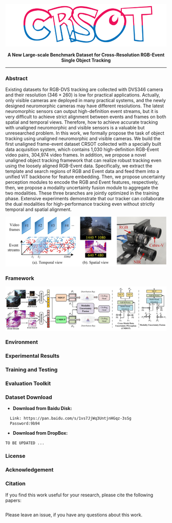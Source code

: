 <div align="center">
<img src="https://github.com/Event-AHU/Cross_Resolution_SOT/blob/main/figures/CRSOT_logo.png" width="600">
  
**A New Large-scale Benchmark Dataset for Cross-Resolution RGB-Event Single Object Tracking**

------

<p align="center">
</p>
</div>




### Abstract

Existing datasets for RGB-DVS tracking are collected with DVS346 camera and their resolution ($346 \times 260$) is low for practical applications. Actually, only visible cameras are deployed in many practical systems, and the newly designed neuromorphic cameras may have different resolutions. The latest neuromorphic sensors can output high-definition event streams, but it is very difficult to achieve strict alignment between events and frames on both spatial and temporal views. Therefore, how to achieve accurate tracking with unaligned neuromorphic and visible sensors is a valuable but unresearched problem. In this work, we formally propose the task of object tracking using unaligned neuromorphic and visible cameras. We build the first unaligned frame-event dataset CRSOT collected with a specially built data acquisition system, which contains 1,030 high-definition RGB-Event video pairs, 304,974 video frames. In addition, we propose a novel unaligned object tracking framework that can realize robust tracking even using the loosely aligned RGB-Event data. Specifically, we extract the template and search regions of RGB and Event data and feed them into a unified ViT backbone for feature embedding. Then, we propose uncertainty perception modules to encode the RGB and Event features, respectively, then, we propose a modality uncertainty fusion module to aggregate the two modalities. These three branches are jointly optimized in the training phase. Extensive experiments demonstrate that our tracker can collaborate the dual modalities for high-performance tracking even without strictly temporal and spatial alignment.

<p align="center">
  <img src="https://github.com/Event-AHU/Cross_Resolution_SOT/blob/main/figures/crsot_device.jpg" alt="crsot_device" width="800"/>
  </a>
</p> 




### Framework 
<p align="center">
  <img src="https://github.com/Event-AHU/Cross_Resolution_SOT/blob/main/figures/framework_CRSOT.jpg" alt="framework_CRSOT.jpg" width="800"/>
  </a>
</p> 



### Environment 




### Experimental Results 




### Training and Testing




### Evaluation Toolkit






### Dataset Download 
* **Download from Baidu Disk:** 
```
  Link: https://pan.baidu.com/s/1vs7JjWq3UntjnHGqz-3sSg 
  Password:9b94
```

* **Download from DropBox:** 
```
TO BE UPDATED ...
```



### License 







### Acknowledgement  



### Citation 
  If you find this work useful for your research, please cite the following papers: 
```
```

  Please leave an issue, if you have any questions about this work. 

























